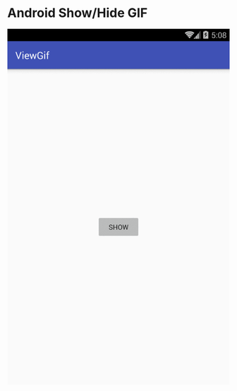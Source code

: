 # Android Show/Hide GIF

![screenshot](https://github.com/fridaysyckness/ViewGif/blob/master/screenshot/V7mK2ZC.gif)
